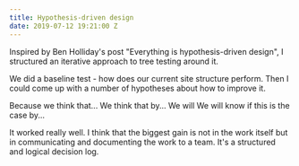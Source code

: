 ```yaml
---
title: Hypothesis-driven design
date: 2019-07-12 19:21:00 Z
---
```


Inspired by Ben Holliday's post "Everything is hypothesis-driven design", I structured an iterative approach to tree testing around it.

We did a baseline test - how does our current site structure perform. Then I could come up with a number of hypotheses about how to improve it. 

Because we think that...
We think that by...
We will 
We will know if this is the case by...

It worked really well. I think that the biggest gain is not in the work itself but in communicating and documenting the work to a team. It's a structured and logical decision log.
